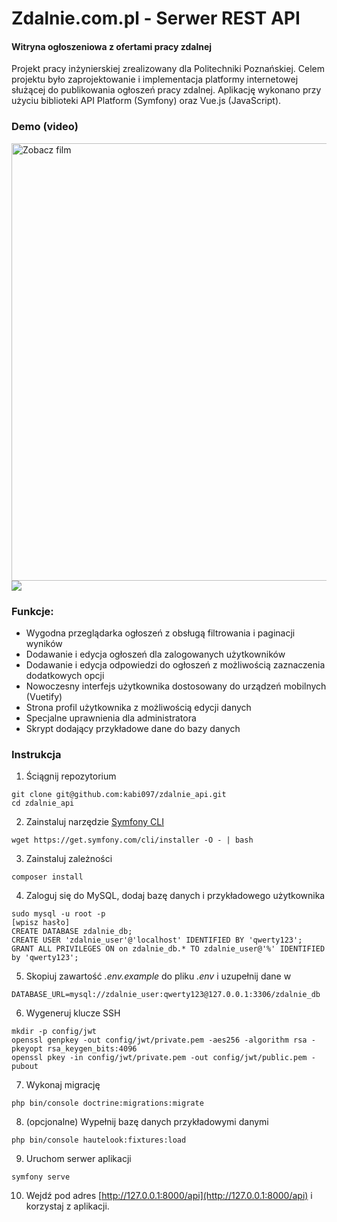 # Zdalnie.com.pl - Serwer REST API
#### Witryna ogłoszeniowa z ofertami pracy zdalnej
Projekt pracy inżynierskiej zrealizowany dla Politechniki Poznańskiej. Celem projektu było zaprojektowanie i implementacja platformy internetowej służącej do publikowania ogłoszeń pracy zdalnej. Aplikację wykonano przy użyciu biblioteki API Platform (Symfony) oraz Vue.js (JavaScript). 

### Demo (video)
<a href="https://vimeo.com/450289918" target="_blank"><img alt="Zobacz film" src="https://i.imgur.com/umqA1VB.png" width="700"></a>
![](https://i.imgur.com/ncDHI2Z.png)
### Funkcje:
- Wygodna przeglądarka ogłoszeń z obsługą filtrowania i paginacji wyników
- Dodawanie i edycja ogłoszeń dla zalogowanych użytkowników
- Dodawanie i edycja odpowiedzi do ogłoszeń z możliwością zaznaczenia dodatkowych opcji
- Nowoczesny interfejs użytkownika dostosowany do urządzeń mobilnych (Vuetify)
- Strona profil użytkownika z możliwością edycji danych
- Specjalne uprawnienia dla administratora
- Skrypt dodający przykładowe dane do bazy danych


### Instrukcja

1. Ściągnij repozytorium
``` 
git clone git@github.com:kabi097/zdalnie_api.git 
cd zdalnie_api
```
2. Zainstaluj narzędzie [Symfony CLI](https://symfony.com/download)
```
wget https://get.symfony.com/cli/installer -O - | bash
```
3. Zainstaluj zależności
```
composer install
```
4. Zaloguj się do MySQL, dodaj bazę danych i przykładowego użytkownika 
```
sudo mysql -u root -p
[wpisz hasło]
CREATE DATABASE zdalnie_db;
CREATE USER 'zdalnie_user'@'localhost' IDENTIFIED BY 'qwerty123';
GRANT ALL PRIVILEGES ON on zdalnie_db.* TO zdalnie_user@'%' IDENTIFIED by 'qwerty123';
```
5. Skopiuj zawartość *.env.example* do pliku *.env* i uzupełnij dane w
```
DATABASE_URL=mysql://zdalnie_user:qwerty123@127.0.0.1:3306/zdalnie_db
```
6. Wygeneruj klucze SSH
```
mkdir -p config/jwt
openssl genpkey -out config/jwt/private.pem -aes256 -algorithm rsa -pkeyopt rsa_keygen_bits:4096
openssl pkey -in config/jwt/private.pem -out config/jwt/public.pem -pubout
```
7. Wykonaj migrację
```
php bin/console doctrine:migrations:migrate
```
8. (opcjonalne) Wypełnij bazę danych przykładowymi danymi
```
php bin/console hautelook:fixtures:load
```
9. Uruchom serwer aplikacji 
``` 
symfony serve
```
10. Wejdź pod adres [http://127.0.0.1:8000/api](http://127.0.0.1:8000/api) i korzystaj z aplikacji.
